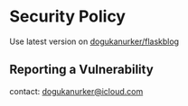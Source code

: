 # Security Policy


Use latest version on [dogukanurker/flaskblog](https://github.com/DogukanUrker/flaskBlog)

## Reporting a Vulnerability

contact: dogukanurker@icloud.com
